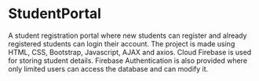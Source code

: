 # StudentPortal
A student registration portal where new students can register and already registered students can login their account. The project is made using HTML, CSS, Bootstrap, Javascript, AJAX and axios. Cloud Firebase is used for storing student details. Firebase Authentication is also provided where only limited users can access the database and can modify it.
